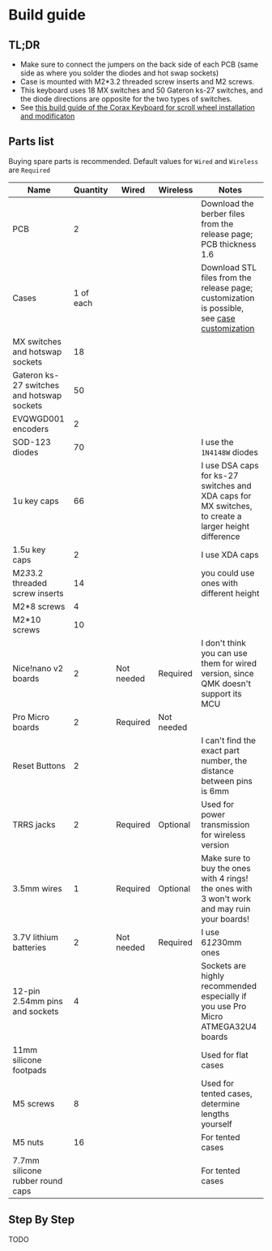 # Build guide

## TL;DR
- Make sure to connect the jumpers on the back side of each PCB (same side as where you solder the diodes and hot swap sockets)
- Case is mounted with M2*3.2 threaded screw inserts and M2 screws.
- This keyboard uses 18 MX switches and 50 Gateron ks-27 switches, and the diode directions are opposite for the two types of switches.
- See [this build guide of the Corax Keyboard for scroll wheel installation and modificaton](https://github.com/dnlbauer/corax-keyboard/blob/main/docs/BuildGuide.md) 


## Parts list

Buying spare parts is recommended. Default values for `Wired` and `Wireless` are `Required`

| Name                                       | Quantity  | Wired        | Wireless | Notes                                                                                                                      |
|--------------------------------------------|-----------|--------------|----------|----------------------------------------------------------------------------------------------------------------------------|
| PCB                                        | 2         |              |          | Download the berber files from the release page; PCB thickness 1.6                                                         |
| Cases                                      | 1 of each |              |          | Download STL files from the release page; customization is possible, see [case customization](/docs/case_customization.md) |
| MX switches and hotswap sockets            | 18        |              |          |                                                                                                                            |
| Gateron ks-27 switches and hotswap sockets | 50        |              |          |                                                                                                                            |
| EVQWGD001 encoders                         | 2         |              |          |                                                                                                                            |
| SOD-123 diodes                             | 70        |              |          | I use the `1N4148W` diodes                                                                                                 |
| 1u key caps                                | 66        |              |          | I use DSA caps for ks-27 switches and XDA caps for MX switches, to create a larger height difference                       |
| 1.5u key caps                              | 2         |              |          | I use XDA caps                                                                                                             |
| M2*3*3.2 threaded screw inserts            | 14        |              |          | you could use ones with different height                                                                                   |
| M2*8 screws                                | 4         |              |          |                                                                                                                            |
| M2*10 screws                               | 10        |              |          |                                                                                                                            |
| Nice!nano v2 boards                        | 2         | Not needed | Required | I don't think you can use them for wired version, since QMK doesn't support its MCU                                        |
| Pro Micro boards                           | 2         | Required     |Not needed|                                                                                                                            |
| Reset Buttons                           |  2         |              |          |  I can't find the exact part number, the distance between pins is 6mm  |
| TRRS jacks | 2 | Required | Optional | Used for power transmission for wireless version |
| 3.5mm wires | 1 | Required | Optional | Make sure to buy the ones with 4 rings! the ones with 3 won't work and may ruin your boards! |
| 3.7V lithium batteries | 2 | Not needed | Required | I use 6*12*30mm ones |
| 12-pin 2.54mm pins and sockets | 4 |  |  | Sockets are highly recommended especially if you use Pro Micro ATMEGA32U4 boards |
| 11mm silicone footpads |  |  |  | Used for flat cases |
| M5 screws | 8 |  |  | Used for tented cases, determine lengths yourself |
| M5 nuts | 16 |  |  | For tented cases |
| 7.7mm silicone rubber round caps |  |  |  | For tented cases |



## Step By Step

TODO




